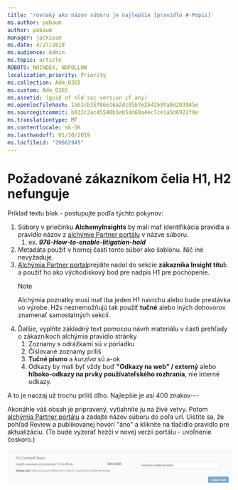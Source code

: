 ```yaml
---
title: 'rovnaký ako názov súboru je najlepšie [pravidlo #-Popis]'
ms.author: pebaum
author: pebaum
manager: jackiesm
ms.date: 4/27/2018
ms.audience: Admin
ms.topic: article
ROBOTS: NOINDEX, NOFOLLOW
localization_priority: Priority
ms.collection: Adm_O365
ms.custom: Adm_O365
ms.assetid: (guid of old soc version if any)
ms.openlocfilehash: 1bb1cb35f06e16a2dc85b7e2642b9fa0d203945e
ms.sourcegitcommit: b032c2ac45540b1eb5dd68a4ec7ce1a5d6922f0e
ms.translationtype: MT
ms.contentlocale: sk-SK
ms.lasthandoff: 01/30/2019
ms.locfileid: "29662945"
---
```

# <a name="required-customer-facing-h1-h2-doesnt-work"></a>Požadované zákazníkom čelia H1, H2 nefunguje
Príklad textu blok - postupujte podľa týchto pokynov:

1. Súbory v priečinku **AlchemyInsights** by mali mať identifikácia pravidla a pravidlo názov z [alchýmie Partner portálu](https://alchemyportal.azurewebsites.net) v názve súboru.
    1. ex. ***976-How-to-enable-litigation-hold***
1. Metadáta použiť v hornej časti tento súbor ako šablónu. Nič iné nevyžaduje.
1. [Alchýmia Partner portal](https://alchemyportal.azurewebsites.net)prejdite nadol do sekcie **zákazníka Insight titul:** a použiť ho ako východiskový bod pre nadpis H1 pre pochopenie. 
    > [!NOTE]
    > Alchýmia poznatky musí mať iba jeden H1 navrchu alebo bude prestávka vo výrobe. H2s neznemožňujú tak použiť **tučné** alebo iných dohovorov znamenať samostatných sekcií.
1. Ďalšie, vyplňte základný text pomocou návrh materiálu v časti prehľady o zákazníkoch alchýmia pravidlo stránky
    1. Zoznamy s odrážkami sú v poriadku
    1. Číslované zoznamy príliš
    1. **Tučné písmo** a *kurzíva* sú a-ok
    1. Odkazy by mali byť vždy buď **"Odkazy na web" / externý** alebo **hlboko-odkazy na prvky používateľského rozhrania**, nie interné odkazy.

A to je naozaj už trochu príliš dlho. Najlepšie je asi 400 znakov---

Akonáhle váš obsah je pripravený, vytiahnite ju na živé vetvy. Potom [alchýmia Partner portálu](https://alchemyportal.azurewebsites.net) a zadajte názov súboru do poľa url. Uistite sa, že pohľad Review a publikovanej hovorí "áno" a kliknite na tlačidlo pravidlo pre aktualizáciu. (To bude vyzerať hezčí v novej verzii portálu - uvoľnenie čoskoro.)

![URL poľa](media/for-content-team.PNG)

